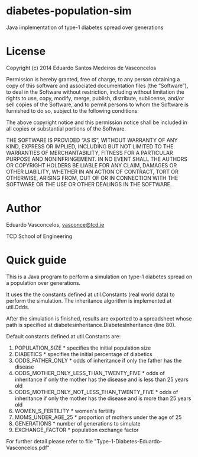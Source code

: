 # diabetes-population-sim
Java implementation of type-1 diabetes spread over generations

# License
Copyright (c) 2014 Eduardo Santos Medeiros de Vasconcelos

Permission is hereby granted, free of charge, to any person obtaining 
a copy of this software and associated documentation files (the 
“Software”), to deal in the Software without restriction, including 
without limitation the rights to use, copy, modify, merge, publish, 
distribute, sublicense, and/or sell copies of the Software, and to 
permit persons to whom the Software is furnished to do so, subject to 
the following conditions:

The above copyright notice and this permission notice shall be included 
in all copies or substantial portions of the Software.

THE SOFTWARE IS PROVIDED “AS IS”, WITHOUT WARRANTY OF ANY KIND, EXPRESS 
OR IMPLIED, INCLUDING BUT NOT LIMITED TO THE WARRANTIES OF 
MERCHANTABILITY, FITNESS FOR A PARTICULAR PURPOSE AND NONINFRINGEMENT. 
IN NO EVENT SHALL THE AUTHORS OR COPYRIGHT HOLDERS BE LIABLE FOR ANY 
CLAIM, DAMAGES OR OTHER LIABILITY, WHETHER IN AN ACTION OF CONTRACT, 
TORT OR OTHERWISE, ARISING FROM, OUT OF OR IN CONNECTION WITH THE 
SOFTWARE OR THE USE OR OTHER DEALINGS IN THE SOFTWARE.

# Author
Eduardo Vasconcelos, vasconce@tcd.ie

TCD School of Engineering

# Quick guide
This is a Java program to perform a simulation on type-1 diabetes spread
on a population over generations.

It uses the the constants defined at util.Constants (real world data) to
perform the simulation. The inheritance algorithm is implemented at
util.Odds.

After the simulation is finished, results are exported to a spreadsheet
whose path is specified at diabetesinheritance.DiabetesInheritance (line 80).

Default constants defined at util.Constants are:

  1. POPULATION_SIZE
    * specifies the initial population size
  2. DIABETICS
    * specifies the initial percentage of diabetics
  3. ODDS_FATHER_ONLY
    * odds of inheritance if only the father has the disease
  4. ODDS_MOTHER_ONLY_LESS_THAN_TWENTY_FIVE
    * odds of inheritance if only the mother has the disease and is less than 25 years old
  5. ODDS_MOTHER_ONLY_NOT_LESS_THAN_TWENTY_FIVE
    * odds of inheritance if only the mother has the disease and is more than 25 years old
  6. WOMEN_S_FERTILITY
    * women's fertility
  7. MOMS_UNDER_AGE_25
    * proportion of mothers under the age of 25
  8. GENERATIONS
    * number of generations to simulate
  9. EXCHANGE_FACTOR
    * population exchange factor

For further detail please refer to file "Type-1-Diabetes-Eduardo-Vasconcelos.pdf"
